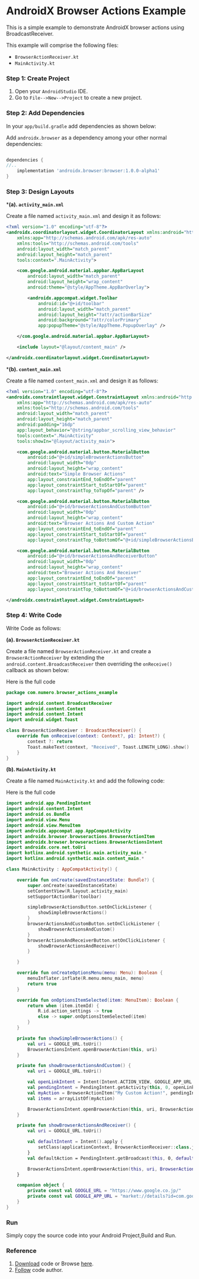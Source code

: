 # AndroidX Browser Actions Example


This is a simple example to demonstrate AndroidX browser actions using BroadcastReceiver.

This example will comprise the following files:

- `BrowserActionReceiver.kt`
- `MainActivity.kt`

### Step 1: Create Project

1. Open your `AndroidStudio` IDE.
2. Go to `File-->New-->Project` to create a new project.

### Step 2: Add Dependencies


In your `app/build.gradle` add dependencies as shown below:

Add `androidx.browser` as a dependency among your other normal dependencies:

```groovy

dependencies {
//..
    implementation 'androidx.browser:browser:1.0.0-alpha1'
}
```

### Step 3: Design Layouts


***(a). `activity_main.xml`**

Create a file named `activity_main.xml` and design it as follows:

```xml
<?xml version="1.0" encoding="utf-8"?>
<androidx.coordinatorlayout.widget.CoordinatorLayout xmlns:android="http://schemas.android.com/apk/res/android"
    xmlns:app="http://schemas.android.com/apk/res-auto"
    xmlns:tools="http://schemas.android.com/tools"
    android:layout_width="match_parent"
    android:layout_height="match_parent"
    tools:context=".MainActivity">

    <com.google.android.material.appbar.AppBarLayout
        android:layout_width="match_parent"
        android:layout_height="wrap_content"
        android:theme="@style/AppTheme.AppBarOverlay">

        <androidx.appcompat.widget.Toolbar
            android:id="@+id/toolbar"
            android:layout_width="match_parent"
            android:layout_height="?attr/actionBarSize"
            android:background="?attr/colorPrimary"
            app:popupTheme="@style/AppTheme.PopupOverlay" />

    </com.google.android.material.appbar.AppBarLayout>

    <include layout="@layout/content_main" />

</androidx.coordinatorlayout.widget.CoordinatorLayout>
```
***(b). `content_main.xml`**

Create a file named `content_main.xml` and design it as follows:

```xml
<?xml version="1.0" encoding="utf-8"?>
<androidx.constraintlayout.widget.ConstraintLayout xmlns:android="http://schemas.android.com/apk/res/android"
    xmlns:app="http://schemas.android.com/apk/res-auto"
    xmlns:tools="http://schemas.android.com/tools"
    android:layout_width="match_parent"
    android:layout_height="match_parent"
    android:padding="16dp"
    app:layout_behavior="@string/appbar_scrolling_view_behavior"
    tools:context=".MainActivity"
    tools:showIn="@layout/activity_main">

    <com.google.android.material.button.MaterialButton
        android:id="@+id/simpleBrowserActionsButton"
        android:layout_width="0dp"
        android:layout_height="wrap_content"
        android:text="Simple Browser Actions"
        app:layout_constraintEnd_toEndOf="parent"
        app:layout_constraintStart_toStartOf="parent"
        app:layout_constraintTop_toTopOf="parent" />

    <com.google.android.material.button.MaterialButton
        android:id="@+id/browserActionsAndCustomButton"
        android:layout_width="0dp"
        android:layout_height="wrap_content"
        android:text="Browser Actions And Custom Action"
        app:layout_constraintEnd_toEndOf="parent"
        app:layout_constraintStart_toStartOf="parent"
        app:layout_constraintTop_toBottomOf="@+id/simpleBrowserActionsButton" />

    <com.google.android.material.button.MaterialButton
        android:id="@+id/browserActionsAndReceiverButton"
        android:layout_width="0dp"
        android:layout_height="wrap_content"
        android:text="Browser Actions And Receiver"
        app:layout_constraintEnd_toEndOf="parent"
        app:layout_constraintStart_toStartOf="parent"
        app:layout_constraintTop_toBottomOf="@+id/browserActionsAndCustomButton" />

</androidx.constraintlayout.widget.ConstraintLayout>
```

### Step 4: Write Code

Write Code as follows:

**(a). `BrowserActionReceiver.kt`**

Create a file named `BrowserActionReceiver.kt` and create a `BrowserActionReceiver` by extending the `android.content.BroadcastReceiver` then overriding the `onReceive()` callback as shown below:

Here is the full code

```kotlin
package com.numero.browser_actions_example

import android.content.BroadcastReceiver
import android.content.Context
import android.content.Intent
import android.widget.Toast

class BrowserActionReceiver : BroadcastReceiver() {
    override fun onReceive(context: Context?, p1: Intent?) {
        context ?: return
        Toast.makeText(context, "Received", Toast.LENGTH_LONG).show()
    }
}
```

**(b). `MainActivity.kt`**

Create a file named `MainActivity.kt` and add the following code:


Here is the full code

```kotlin
import android.app.PendingIntent
import android.content.Intent
import android.os.Bundle
import android.view.Menu
import android.view.MenuItem
import androidx.appcompat.app.AppCompatActivity
import androidx.browser.browseractions.BrowserActionItem
import androidx.browser.browseractions.BrowserActionsIntent
import androidx.core.net.toUri
import kotlinx.android.synthetic.main.activity_main.*
import kotlinx.android.synthetic.main.content_main.*

class MainActivity : AppCompatActivity() {

    override fun onCreate(savedInstanceState: Bundle?) {
        super.onCreate(savedInstanceState)
        setContentView(R.layout.activity_main)
        setSupportActionBar(toolbar)

        simpleBrowserActionsButton.setOnClickListener {
            showSimpleBrowserActions()
        }
        browserActionsAndCustomButton.setOnClickListener {
            showBrowserActionsAndCustom()
        }
        browserActionsAndReceiverButton.setOnClickListener {
            showBrowserActionsAndReceiver()
        }

    }

    override fun onCreateOptionsMenu(menu: Menu): Boolean {
        menuInflater.inflate(R.menu.menu_main, menu)
        return true
    }

    override fun onOptionsItemSelected(item: MenuItem): Boolean {
        return when (item.itemId) {
            R.id.action_settings -> true
            else -> super.onOptionsItemSelected(item)
        }
    }

    private fun showSimpleBrowserActions() {
        val uri = GOOGLE_URL.toUri()
        BrowserActionsIntent.openBrowserAction(this, uri)
    }

    private fun showBrowserActionsAndCustom() {
        val uri = GOOGLE_URL.toUri()

        val openLinkIntent = Intent(Intent.ACTION_VIEW, GOOGLE_APP_URL.toUri())
        val pendingIntent = PendingIntent.getActivity(this, 0, openLinkIntent, 0)
        val myAction = BrowserActionItem("My Custom Action!", pendingIntent, R.drawable.ic_android)
        val items = arrayListOf(myAction)

        BrowserActionsIntent.openBrowserAction(this, uri, BrowserActionsIntent.URL_TYPE_NONE, items, null)
    }

    private fun showBrowserActionsAndReceiver() {
        val uri = GOOGLE_URL.toUri()

        val defaultIntent = Intent().apply {
            setClass(applicationContext, BrowserActionReceiver::class.java)
        }
        val defaultAction = PendingIntent.getBroadcast(this, 0, defaultIntent, 0)

        BrowserActionsIntent.openBrowserAction(this, uri, BrowserActionsIntent.URL_TYPE_NONE, arrayListOf(), defaultAction)
    }

    companion object {
        private const val GOOGLE_URL = "https://www.google.co.jp/"
        private const val GOOGLE_APP_URL = "market://details?id=com.google.android.googlequicksearchbox"
    }
}
```

### Run

Simply copy the source code into your Android Project,Build and Run. 

### Reference

1. [Download](https://github.com/NUmeroAndDev/BrowserActionsExample-android-master/archive/refs/heads/master.zip) code or Browse [here](https://github.com/NUmeroAndDev/BrowserActionsExample-android).
2. [Follow](https://github.com/NUmeroAndDev/) code author.


